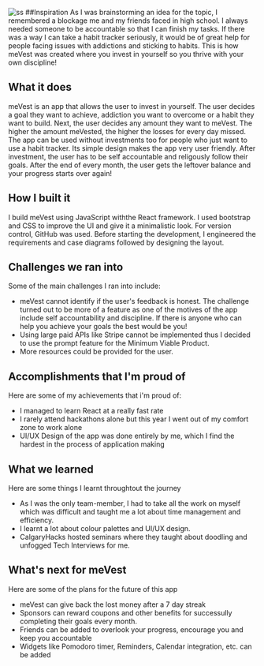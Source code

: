 ![ss](https://user-images.githubusercontent.com/48922638/154841008-9f9b43ca-e5a5-4ee7-8cc0-3e23419e8712.png)
##Inspiration
As I was brainstorming an idea for the topic, I remembered a blockage me and my friends faced in high school. I always needed someone to be accountable so that I can finish
my tasks. If there was a way I can take a habit tracker seriously, it would be of great help for people facing issues with addictions and sticking to habits. This is how meVest was
created where you invest in yourself so you thrive with your own discipline!

## What it does
meVest is an app that allows the user to invest in yourself. The user decides a goal they want to achieve, addiction you want to overcome or a habit they want to build.
Next, the user decides any amount they want to meVest. The higher the amount meVested, the higher the losses for every day missed. The app can be used without investments too for people
who just want to use a habit tracker. Its simple design makes the app very user friendly. After investment, the user has to be self accountable and religously follow their goals. After 
the end of every month, the user gets the leftover balance and your progress starts over again!

## How I built it
I build meVest using JavaScript withthe React framework. I used bootstrap and CSS to improve the UI and give it a minimalistic look. For version control, GitHub was used. Before 
starting the development, I engineered the requirements and case diagrams followed by designing the layout.

## Challenges we ran into
Some of the main challenges I ran into include:
  - meVest cannot identify if the user's feedback is honest. The challenge turned out to be more of a feature as one of the motives of the app include self accountability and discipline. If 
    there is anyone who can help you achieve your goals the best would be you!
  - Using large paid APIs like Stripe cannot be implemented thus I decided to use the prompt feature for the Minimum Viable Product.
  - More resources could be provided for the user.

## Accomplishments that I'm proud of
Here are some of my achievements that i'm proud of:
  - I managed to learn React at a really fast rate
  - I rarely attend hackathons alone but this year I went out of my comfort zone to work alone
  - UI/UX Design of the app was done entirely by me, which I find the hardest in the process of application making

## What we learned
Here are some things I learnt throughtout the journey
  - As I was the only team-member, I had to take all the work on myself which was difficult and taught me a lot about time management and efficiency.
  - I learnt a lot about colour palettes and UI/UX design.
  - CalgaryHacks hosted seminars where they taught about doodling and unfogged Tech Interviews for me.
## What's next for meVest
Here are some of the plans for the future of this app
  - meVest can give back the lost money after a 7 day streak
  - Sponsors can reward coupons and other benefits for successully completing their goals every month.
  - Friends can be added to overlook your progress, encourage you and keep you accountable
  - Widgets like Pomodoro timer, Reminders, Calendar integration, etc. can be added
